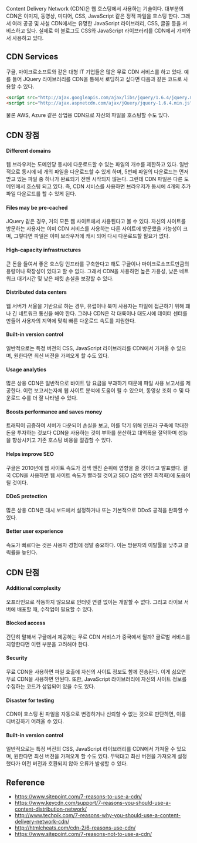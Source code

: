 Content Delivery Network (CDN)은 웹 호스팅에서 사용하는 기술이다. 대부분의 CDN은 이미지, 동영상, 미디어, CSS, JavaScript 같은 정적 파일을 호스팅 한다. 그래서 여러 공공 및 사설 CDN에서는 유명한 JavaScript 라이브러리, CSS, 글꼴 등을 서비스하고 있다. 실제로 이 블로그도 CSS와 JavaScript 라이브러리를 CDN에서 가져와서 사용하고 있다.

## CDN Services

구글, 마이크로소프트와 같은 대형 IT 기업들은 많은 무료 CDN 서비스를 하고 있다. 예를 들어 JQuery 라이브러리를 CDN을 통해서 로딩하고 싶다면 다음과 같은 코드로 사용할 수 있다.

```html
<script src="http://ajax.googleapis.com/ajax/libs/jquery/1.6.4/jquery.min.js.js"></script>
<script src="http://ajax.aspnetcdn.com/ajax/jQuery/jquery-1.6.4.min.js"></script>
```
물론 AWS, Azure 같은 상업용 CDN으로 자신의 파일을 호스팅할 수도 있다.

## CDN 장점

#### Different domains

웹 브라우저는 도메인당 동시에 다운로드할 수 있는 파일의 개수를 제한하고 있다. 일반적으로 동시에 네 개의 파일을 다운로드할 수 있게 하며, 5번째 파일의 다운로드는 먼저 받고 있는 파일 중 하나가 완료되기 전엔 시작되지 않는다. 그런데 CDN 파일은 다른 도메인에서 호스팅 되고 있다. 즉, CDN 서비스를 사용하면 브라우저가 동시에 4개의 추가 파일 다운로드를 할 수 있게 된다.

#### Files may be pre-cached

JQuery 같은 경우, 거의 모든 웹 사이트에서 사용된다고 볼 수 있다. 자신의 사이트를 방문하는 사용자는 이미 CDN 서비스를 사용하는 다른 사이트에 방문했을 가능성이 크며, 그렇다면 파일은 이미 브라우저에 캐시 되어 다시 다운로드할 필요가 없다.

#### High-capacity infrastructures

큰 돈을 들여서 좋은 호스팅 인프라를 구축한다고 해도 구글이나 마이크로소프트만큼의 용량이나 확장성이 있다고 할 수 없다. 그래서 CDN을 사용하면 높은 가용성, 낮은 네트워크 대기시간 및 낮은 패킷 손실을 보장할 수 있다.

#### Distributed data centers

웹 서버가 서울을 기반으로 하는 경우, 유럽이나 북미 사용자는 파일에 접근하기 위해 꽤나 긴 네트워크 통신을 해야 한다. 그러나 CDN은 각 대륙이나 대도시에 데이터 센터를 만들어 사용자의 지역에 맞춰 빠른 다운로드 속도를 지원한다.

#### Built-in version control

일반적으로는 특정 버전의 CSS, JavaScript 라이브러리를 CDN에서 가져올 수 있으며, 원한다면 최신 버전을 가져오게 할 수도 있다.

#### Usage analytics

많은 상용 CDN은 일반적으로 바이트 당 요금을 부과하기 때문에 파일 사용 보고서를 제공한다. 이런 보고서는자체 웹 사이트 분석에 도움이 될 수 있으며, 동영상 조회 수 및 다운로드 수를 더 잘 나타낼 수 있다.

#### Boosts performance and saves money

트래픽이 급증하여 서버가 다운되어 손실을 보고, 이를 막기 위해 인프라 구축에 막대한 돈을 투자하는 것보다 CDN을 사용하는 것이 부하를 분산하고 대역폭을 절약하며 성능을 향상시키고 기존 호스팅 비용을 절감할 수 있다.

#### Helps improve SEO

구글은 2010년에 웹 사이트 속도가 검색 엔진 순위에 영향을 줄 것이라고 발표했다. 결국 CDN을 사용하면 웹 사이트 속도가 빨라질 것이고 SEO (검색 엔진 최적화)에 도움이 될 것이다.

#### DDoS protection

많은 상용 CDN은 대시 보드에서 설정하거나 또는 기본적으로 DDoS 공격을 완화할 수 있다.

#### Better user experience

속도가 빠르다는 것은 사용자 경험에 정말 중요하다. 이는 방문자의 이탈률을 낮추고 클릭률을 높인다.

## CDN 단점

#### Additional complexity

오프라인으로 작동하지 않으므로 인터넷 연결 없이는 개발할 수 없다. 그리고 라이브 서버에 배포할 때, 수작업이 필요할 수 있다.

#### Blocked access

간단히 말해서 구글에서 제공하는 무료 CDN 서비스가 중국에서 될까? 글로벌 서비스를 지향한다면 이런 부분을 고려해야 한다.

#### Security

무료 CDN을 사용하면 파일 호출에 자신의 사이트 정보도 함께 전송된다. 이게 싫으면 무료 CDN을 사용하면 안된다. 또한, JavaScript 라이브러리에 자신의 사이트 정보를 수집하는 코드가 삽입되어 있을 수도 있다.

#### Disaster for testing

CDN이 호스팅 된 파일을 자동으로 변경하거나 신뢰할 수 없는 것으로 판단하면, 이를 디버깅하기 어려울 수 있다.

#### Built-in version control

일반적으로는 특정 버전의 CSS, JavaScript 라이브러리를 CDN에서 가져올 수 있으며, 원한다면 최신 버전을 가져오게 할 수도 있다. 무턱대고 최신 버전을 가져오게 설정했다가 이전 버전과 호환되지 않아 오류가 발생할 수 있다.

## Reference
* <https://www.sitepoint.com/7-reasons-to-use-a-cdn/>
* <https://www.keycdn.com/support/7-reasons-you-should-use-a-content-distribution-network/>
* <http://www.techpik.com/7-reasons-why-you-should-use-a-content-delivery-network-cdn/>
* <http://htmlcheats.com/cdn-2/6-reasons-use-cdn/>
* <https://www.sitepoint.com/7-reasons-not-to-use-a-cdn/>





